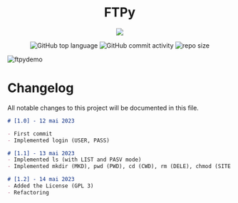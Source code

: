 <div align="center">

# FTPy 
<img src="https://readme-typing-svg.demolab.com?font=Iosevka+Nerd+Font&weight=900&pause=1000&color=6791C9&background=0C0E0F00&center=true&vCenter=true&width=700&lines=An+FTP+client+in+python3">
  
<br/>  
 
![GitHub top language](https://img.shields.io/github/languages/top/NullBrunk/FTPy?style=for-the-badge)
![GitHub commit activity](https://img.shields.io/github/commit-activity/m/NullBrunk/FTPy?style=for-the-badge)
![repo size](https://img.shields.io/github/repo-size/NullBrunk/FTPy?style=for-the-badge)
</div>

![ftpydemo](https://github.com/NullBrunk/FTPy/assets/125673909/ebe09f66-622a-4d32-b26d-d1b3176d556f)


# Changelog

All notable changes to this project will be documented in this file.

```md
# [1.0] - 12 mai 2023

- First commit
- Implemented login (USER, PASS)

# [1.1] - 13 mai 2023
- Implemented ls (with LIST and PASV mode)
- Implemented mkdir (MKD), pwd (PWD), cd (CWD), rm (DELE), chmod (SITE CHMOD), get (RETR), put (STOR)

# [1.2] - 14 mai 2023
- Added the License (GPL 3)
- Refactoring
```
 

